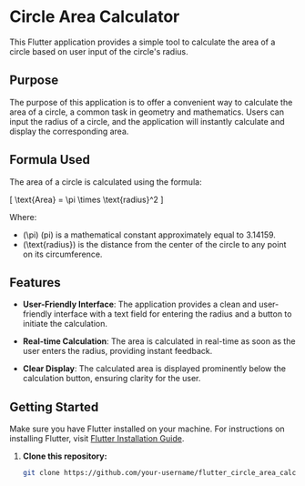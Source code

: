 # Circle Area Calculator

This Flutter application provides a simple tool to calculate the area of a circle based on user input of the circle's radius.

## Purpose

The purpose of this application is to offer a convenient way to calculate the area of a circle, a common task in geometry and mathematics. Users can input the radius of a circle, and the application will instantly calculate and display the corresponding area.

## Formula Used

The area of a circle is calculated using the formula:

\[ \text{Area} = \pi \times \text{radius}^2 \]

Where:
- \(\pi\) (pi) is a mathematical constant approximately equal to 3.14159.
- \(\text{radius}\) is the distance from the center of the circle to any point on its circumference.

## Features

- **User-Friendly Interface**: The application provides a clean and user-friendly interface with a text field for entering the radius and a button to initiate the calculation.

- **Real-time Calculation**: The area is calculated in real-time as soon as the user enters the radius, providing instant feedback.

- **Clear Display**: The calculated area is displayed prominently below the calculation button, ensuring clarity for the user.

## Getting Started

Make sure you have Flutter installed on your machine. For instructions on installing Flutter, visit [Flutter Installation Guide](https://flutter.dev/docs/get-started/install).

1. **Clone this repository:**

   ```bash
   git clone https://github.com/your-username/flutter_circle_area_calculator.git
